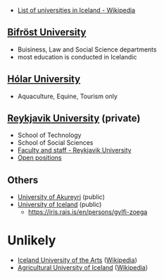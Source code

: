 * [List of universities in Iceland - Wikipedia](https://en.wikipedia.org/wiki/List_of_universities_in_Iceland)

## [Bifröst University](https://www.bifrost.is/english)
- Buisiness, Law and Social Science departments
- most education is conducted in Icelandic

## [Hólar University](https://www.holar.is/en)
- Aquaculture, Equine, Tourism only

## [Reykjavik University](https://en.ru.is/) (private)
- School of Technology
- School of Social Sciences
- [Faculty and staff - Reykjavik University](https://en.ru.is/the-university/faculty-and-staff/)
- [Open positions](https://jobs.50skills.com/ru/en)

## Others
- [University of Akureyri](https://www.unak.is/english) (public)
- [University of Iceland](https://english.hi.is/) (public)
  - https://iris.rais.is/en/persons/gylfi-zoega
  
# Unlikely
- [Iceland University of the Arts](https://www.lhi.is/) ([Wikipedia](https://en.wikipedia.org/wiki/Iceland_University_of_the_Arts))
- [Agricultural University of Iceland](https://www.lbhi.is/) ([Wikipedia](https://en.wikipedia.org/wiki/Agricultural_University_of_Iceland))